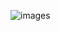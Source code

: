 
![images](https://user-images.githubusercontent.com/48876183/161199194-b405ade6-a186-4616-99d4-9ca97ed8ae40.jpg)
